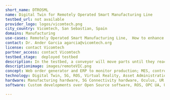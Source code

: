 ```yaml
---
short_name: DTROSML
name: Digital Twin for Remotely Operated Smart Manufacturing Line
testbed_url: not available
provider_logo: logos/vicomtech.png
city_country: Vicomtech, San Sebastian, Spain
domains: Manufacturing
use-cases: Remotely Operated Smart Manufacturing Line,  How to enhance the user-in-the-loop knowledge at a smart factory 
contact: Dr. Ander Garcia agarcia@vicomtech.org
license: contact Vicomtech
partner_access: contact Vicomtech
testbed_stage:  deployed testbed
description: In the testbed, a conveyor will move parts until they reach the working range of a Remote-Controlled Robot. A remote operator will handle the robot to pick the part and face it to a camera. Images from the camera will be transmitted by 5G technologies and the remote operator will decide if the part is valid in a full virtual immersive environment.
descriptionimage: images/remoteVIC.png
concept: Web order generator and ERP to monitor production; MES, controlling the production and orchestrating the actions of the other components (conveyor, robot, camera); conveyor, moving parts across the line and stopping when parts are detected at a predefined spot; digital Twin for remote quality inspection application, composed by a DT of the line and allowing the operator to control the robot and to inspect the parts; A Web quality inspection application, for use-cases not requiring the set of functionalities available with the DT application; Assest Administration Shell (AAS) based representation of the main components of the manufacturing line.
technology: Digital Twin, 5G, ROS, Virtual Reality, Asset Administration Shell, OPC UA
hardware: Manufacturing hardware, 5G Connectivity hardware, Oculus, UR Robot
software: Custom developments over Open Source software, ROS, OPC UA, Unity, PLC programming proprietary software

---
```


